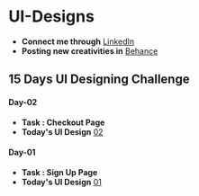 # UI-Designs
- **Connect me through** [LinkedIn](https://www.linkedin.com/in/arjun-a-acharry-044a36252/)
- **Posting new creativities in** [Behance](https://www.behance.net/arjunaacharry)

## 15 Days UI Designing Challenge

#### Day-02
- **Task : Checkout Page**
- **Today's UI Design** [02](https://user-images.githubusercontent.com/115148574/229544952-392289aa-c069-4e8d-91a2-94c8ecfe9b01.jpg)

#### Day-01
- **Task : Sign Up Page**
- **Today's UI Design** [01](https://user-images.githubusercontent.com/115148574/229290776-a0987bbc-9d2a-40c1-814f-4893421740e8.jpg)
